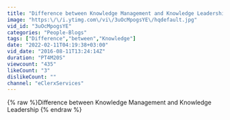 ```yaml
---
title: "Difference between Knowledge Management and Knowledge Leadership"
image: "https:\/\/i.ytimg.com\/vi\/3uOcMpogsYE\/hqdefault.jpg"
vid_id: "3uOcMpogsYE"
categories: "People-Blogs"
tags: ["Difference","between","Knowledge"]
date: "2022-02-11T04:19:38+03:00"
vid_date: "2016-08-11T13:24:14Z"
duration: "PT4M20S"
viewcount: "435"
likeCount: "3"
dislikeCount: ""
channel: "eClerxServices"
---
```

{% raw %}Difference between Knowledge Management and Knowledge Leadership {% endraw %}
